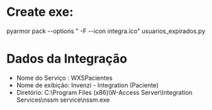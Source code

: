 # Create exe:
pyarmor pack --options " -F --icon integra.ico" usuarios_expirados.py

# Dados da Integração

- Nome do Serviço : WXSPacientes
- Nome de exibição: Invenzi - Integration (Paciente)
- Diretório: C:\Program Files (x86)\W-Access Server\Integration Services\nssm service\nssm.exe





